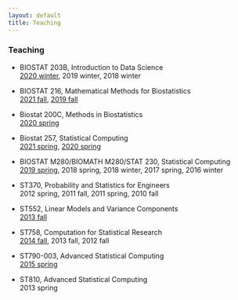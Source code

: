 ```yaml
---
layout: default
title: Teaching
---
```


### Teaching

* BIOSTAT 203B, Introduction to Data Science  
[2020 winter](https://ucla-biostat203b-2020winter.github.io), 2019 winter, 2018 winter

* BIOSTAT 216, Mathematical Methods for Biostatistics    
[2021 fall](https://ucla-biostat216-2021fall.github.io), [2019 fall](https://ucla-biostat216-2019fall.github.io)

* Biostat 200C, Methods in Biostatistics  
[2020 spring](https://ucla-biostat-200c-2020spring.github.io/)

* Biostat 257, Statistical Computing    
[2021 spring](https://ucla-biostat-257-2021spring.github.io/), [2020 spring](https://ucla-biostat-257-2020spring.github.io/)

* BIOSTAT M280/BIOMATH M280/STAT 230, Statistical Computing  
[2019 spring](http://hua-zhou.github.io/teaching/biostatm280-2019spring/), 2018 spring, 2018 winter, 2017 spring, 2016 winter

* ST370, Probability and Statistics for Engineers  
2012 spring, 2011 fall, 2011 spring, 2010 fall

* ST552, Linear Models and Variance Components  
[2013 fall](./teaching/st552-2013fall/)

* ST758, Computation for Statistical Research  
[2014 fall](./teaching/st758-2014fall/), 2013 fall, 2012 fall

* ST790-003, Advanced Statistical Computing  
[2015 spring](http://hua-zhou.github.io/teaching/st790-2015spr)

* ST810, Advanced Statistical Computing  
2013 spring
